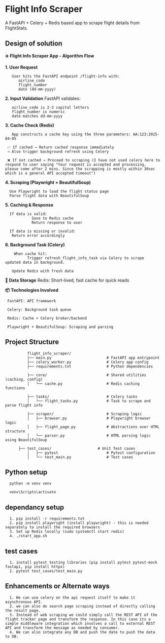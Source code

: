 # Flight Info Scraper

A FastAPI + Celery + Redis based app to scrape flight details from FlightStats.

## Design of solution

**✈️ Flight Info Scraper App - Algorithm Flow**

**1. User Request**

       User hits the FastAPI endpoint /flight-info with:
          airline_code
          flight_number
          date (dd-mm-yyyy)

**2. Input Validation**
       FastAPI validates:
       
       airline_code is 2-3 capital letters
       flight_number is numeric
       date matches dd-mm-yyyy

**3. Cache Check (Redis)**
       
       App constructs a cache key using the three parameters: AA:123:2025-04-05
       
     ✅ If cached → Return cached response immediately
     → Also trigger background refresh using Celery

     ❌ If not cached → Proceed to scraping (I have not used celery here to respond to user saying "Your request is accepted and processing, please come after 2 mins. Since the scrapping is mostly within 30sec which is a general API accepted timeout")

**4. Scraping (Playwright + BeautifulSoup)**

      Use Playwright to load the flight status page
      Parse flight data with BeautifulSoup

**5. Caching & Response**

      If data is valid:
                Save to Redis cache
                Return response to user

      If data is missing or invalid:
       Return error accordingly

**6. Background Task (Celery)**

        When cache hit:
              Trigger refresh_flight_info_task via Celery to scrape updated data in background. 
      
       Update Redis with fresh data

**🔄 Data Storage**
      Redis: Short-lived, fast cache for quick reads

**📦 Technologies Involved**

     FastAPI: API framework
     
     Celery: Background task queue
     
     Redis: Cache + Celery broker/backend
     
     Playwright + BeautifulSoup: Scraping and parsing


## Project Structure

              flight_info_scraper/
              ├── main.py                         # FastAPI app entrypoint
              ├── celery_worker.py                # Celery app config
              ├── requirements.txt                # Python dependencies
              
              ├── core/                           # Shared utilities (caching, config)
              │   └── cache.py                    # Redis caching functions
              
              ├── tasks/                          # Celery tasks
              │   └── flight_tasks.py             # Task to scrape and parse flight info
              
              ├── scraper/                        # Scraping logic
              │   ├── browser.py                  # Playwright browser logic
              │   ├── flight_page.py              # Abstractions over HTML structure
              │   └── parser.py                   # HTML parsing logic using BeautifulSoup 

		  ├── test_cases/                     # Unit Test cases
              │   ├── pytest                      # Pytest configuration
              │   └── test_main.py                # Test cases

## Python setup
      python -m venv venv
      
      venv\Scripts\activate

## dependancy setup 
      1. pip install -r requirements.txt
      2. pip install playwright (install playwright) - this is needed separately to install the required browsers
      3. Set up Redis locally (sudo systemctl start redis)
      4. ./start_app.sh

## test cases
      1. install pytest testing libraries (pip install pytest pytest-mock fastapi, pip install httpx)
      2. pytest test_cases/test_main.py

## Enhancements or Alternate ways
      1. We can use celery on the api request itself to make it asynchronous API.
      2. we can also do search page scraping instead of directly calling the result page.
      3. Instead of web scraping we could simply call the REST API of the flight tracker page and transform the response. In this case its a simple middleware integration which involves a call to external REST API and transform the message as needed by consumer.
      4. We can also integrate any DB and push the date to push the data to DB.